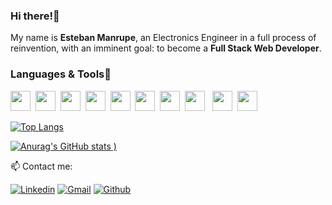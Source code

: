### Hi there!👋 

My name is <b>Esteban Manrupe</b>, an Electronics Engineer in a full process of reinvention, with an imminent goal: to become a <b>Full Stack Web Developer</b>.

### Languages & Tools:scroll:

<img height="32" width="32" src="https://cdn.thekrishna.in/img/icon/javascript.svg" />&nbsp; 
<img height="32" width="32" src="https://cdn.thekrishna.in/img/icon/html5.svg" />&nbsp; 
<img height="32" width="32" src="https://cdn.thekrishna.in/img/icon/css3.svg" />&nbsp;
<img height="32" width="32" src="https://cdn.thekrishna.in/img/icon/react.svg" />&nbsp;
<img height="32" width="32" src="https://cdn.thekrishna.in/img/icon/redux.svg" />&nbsp;
<img height="32" width="32" src="https://cdn.thekrishna.in/img/icon/nodejs.svg" />&nbsp; 
<img height="32" width="32" src="https://cdn.thekrishna.in/img/icon/postgresql.svg" />&nbsp; 
<img height="32" width="32" src="https://cdn.thekrishna.in/img/icon/sequelize.svg" />&nbsp;&nbsp;
<img height="32" width="32" src="https://cdn.thekrishna.in/img/icon/bootstrap.svg" />&nbsp; 
<img height="32" width="32" src="https://cdn.thekrishna.in/img/icon/adobephotoshop.svg" />&nbsp; 


[![Top Langs](https://github-readme-stats.vercel.app/api/top-langs/?username=peurman&layout=compact&theme=dracula)](https://github.com/anuraghazra/github-readme-stats)

[![Anurag's GitHub stats](https://github-readme-stats.vercel.app/api?username=peurman&hide=issues,contribs&count_private=true&show_icons=true&theme=dracula&custom_title=My%20Stats)
)](https://github.com/anuraghazra/github-readme-stats)

📫 Contact me:

[![Linkedin](https://img.shields.io/badge/-LinkedIn-blue?style=flat&logo=Linkedin&logoColor=white)](https://www.linkedin.com/in/estebanmanrupe/)
[![Gmail](https://img.shields.io/badge/-Gmail-c14438?style=flat&logo=Gmail&logoColor=white)](mailto:peurman77@gmail.com)
[![Github](https://img.shields.io/badge/-Github-000?style=flat&logo=Github&logoColor=white)](https://github.com/peurman)

<!--
**peurman/peurman** is a ✨ _special_ ✨ repository because its `README.md` (this file) appears on your GitHub profile.

Here are some ideas to get you started:

- 🔭 I’m currently working on ...
- 🌱 I’m currently learning ...
- 👯 I’m looking to collaborate on ...
- 🤔 I’m looking for help with ...
- 💬 Ask me about ...
- 📫 How to reach me: ...
- 😄 Pronouns: ...
- ⚡ Fun fact: ...
-->
